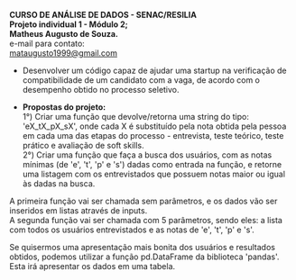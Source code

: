 **CURSO DE ANÁLISE DE DADOS - SENAC/RESILIA** <br>
**Projeto individual 1 - Módulo 2;** <br>
**Matheus Augusto de Souza.** <br>
e-mail para contato: <br>
mataugusto1999@gmail.com

* Desenvolver um código capaz de ajudar uma startup na verificação de compatibilidade de um candidato com a vaga, de acordo com o desempenho obtido no processo seletivo.

- **Propostas do projeto:** <br>
1°) Criar uma função que devolve/retorna uma string do tipo: 'eX_tX_pX_sX', onde cada X é substituído pela nota obtida pela pessoa em cada uma das etapas do processo - entrevista, teste teórico, teste prático e avaliação de soft skills. <br>
2°) Criar uma função que faça a busca dos usuários, com as notas mínimas (de 'e', 't', 'p' e 's') dadas como entrada na função, e retorne uma listagem com os entrevistados que possuem notas maior ou igual às dadas na busca.

A primeira função vai ser chamada sem parâmetros, e os dados vão ser inseridos em listas através de inputs. <br>
A segunda função vai ser chamada com 5 parâmetros, sendo eles: a lista com todos os usuários entrevistados e as notas de 'e', 't', 'p' e 's'. <br>

Se quisermos uma apresentação mais bonita dos usuários e resultados obtidos, podemos utilizar a função pd.DataFrame da biblioteca 'pandas'. Esta irá apresentar os dados em uma tabela.
